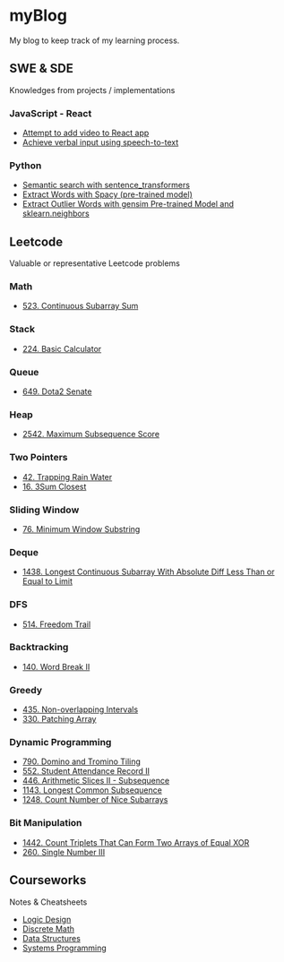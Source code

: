 # myBlog
My blog to keep track of my learning process.

## SWE & SDE
Knowledges from projects / implementations

### JavaScript - React
- [Attempt to add video to React app](https://github.com/Leoreoreo/myBlog/issues/9)
- [Achieve verbal input using speech-to-text](https://github.com/Leoreoreo/myBlog/issues/22)

### Python
- [Semantic search with sentence_transformers](https://github.com/Leoreoreo/myBlog/issues/23)
- [Extract Words with Spacy (pre-trained model)](https://github.com/Leoreoreo/myBlog/issues/24)
- [Extract Outlier Words with gensim Pre-trained Model and sklearn.neighbors](https://github.com/Leoreoreo/myBlog/issues/25)

## Leetcode
Valuable or representative Leetcode problems

### Math
- [523. Continuous Subarray Sum](https://github.com/Leoreoreo/myBlog/issues/19)

### Stack
- [224. Basic Calculator](https://github.com/Leoreoreo/myBlog/issues/12)

### Queue
- [649. Dota2 Senate](https://github.com/Leoreoreo/myBlog/issues/7)

### Heap
- [2542. Maximum Subsequence Score](https://github.com/Leoreoreo/myBlog/issues/13)

### Two Pointers
- [42. Trapping Rain Water](https://github.com/Leoreoreo/myBlog/issues/8)
- [16. 3Sum Closest](https://github.com/Leoreoreo/myBlog/issues/18)

### Sliding Window
- [76. Minimum Window Substring](https://github.com/Leoreoreo/myBlog/issues/1)


### Deque
- [1438. Longest Continuous Subarray With Absolute Diff Less Than or Equal to Limit](https://github.com/Leoreoreo/myBlog/issues/28)

### DFS
- [514. Freedom Trail](https://github.com/Leoreoreo/myBlog/issues/21)

### Backtracking
- [140. Word Break II](https://github.com/Leoreoreo/myBlog/issues/2)

### Greedy
- [435. Non-overlapping Intervals](https://github.com/Leoreoreo/myBlog/issues/11)
- [330. Patching Array](https://github.com/Leoreoreo/myBlog/issues/26)

### Dynamic Programming
- [790. Domino and Tromino Tiling](https://github.com/Leoreoreo/myBlog/issues/4)
- [552. Student Attendance Record II](https://github.com/Leoreoreo/myBlog/issues/6)
- [446. Arithmetic Slices II - Subsequence](https://github.com/Leoreoreo/myBlog/issues/20)
- [1143. Longest Common Subsequence](https://github.com/Leoreoreo/myBlog/issues/10)
- [1248. Count Number of Nice Subarrays](https://github.com/Leoreoreo/myBlog/issues/27)

### Bit Manipulation
- [1442. Count Triplets That Can Form Two Arrays of Equal XOR](https://github.com/Leoreoreo/myBlog/issues/3)
- [260. Single Number III](https://github.com/Leoreoreo/myBlog/issues/5)

## Courseworks
Notes & Cheatsheets

- [Logic Design](https://github.com/Leoreoreo/myBlog/issues/14)
- [Discrete Math](https://github.com/Leoreoreo/myBlog/issues/15)
- [Data Structures](https://github.com/Leoreoreo/myBlog/issues/16)
- [Systems Programming](https://github.com/Leoreoreo/myBlog/issues/17)

